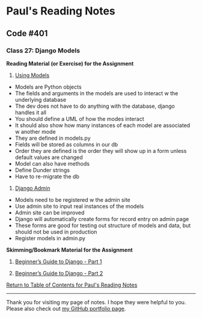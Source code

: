 # Paul's Reading Notes

## Code #401

### Class 27: Django Models

**Reading Material (or Exercise) for the Assignment**
1. [Using Models](https://developer.mozilla.org/en-US/docs/Learn/Server-side/Django/Models)
- Models are Python objects
- The fields and arguments in the models are used to interact w the underlying database
- The dev does not have to do anything with the database, django handles it all
- You should define a UML of how the modes interact
- It should also show how many instances of each model are associated w another mode
- They are defined in models.py
- Fields will be stored as columns in our db
- Order they are defined is the order they will show up in a form unless default values are changed
- Model can also have methods
- Define Dunder strings
- Have to re-migrate the db

1. [Django Admin](https://developer.mozilla.org/en-US/docs/Learn/Server-side/Django/Admin_site)
- Models need to be registered w the admin site
- Use admin site to input real instances of the models
- Admin site can be improved
- Django will automatically create forms for record entry on admin page
- These forms are good for testing out structure of models and data, but should not be used in production
- Register models in admin.py


**Skimming/Bookmark Material for the Assignment**
1. [Beginner’s Guide to Django - Part 1](https://simpleisbetterthancomplex.com/series/2017/09/04/a-complete-beginners-guide-to-django-part-1.html)


1. [Beginner’s Guide to Django - Part 2](https://simpleisbetterthancomplex.com/series/2017/09/11/a-complete-beginners-guide-to-django-part-2.html)



[Return to Table of Contents for Paul's Reading Notes](https://paul-leonard.github.io/reading-notes/ "Go back to find more notes!")



---



Thank you for visiting my page of notes.  I hope they were helpful to you.  Please also check out [my GitHub portfolio page](https://github.com/paul-leonard "Paul's GitHub Portfolio").
